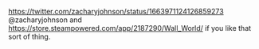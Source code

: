 https://twitter.com/zacharyjohnson/status/1663971124126859273 @zacharyjohnson and https://store.steampowered.com/app/2187290/Wall_World/ if you like that sort of thing.
